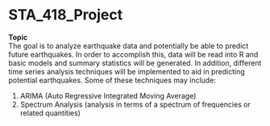 # STA_418_Project
**Topic**\
The goal is to analyze earthquake data and potentially be able to predict future earthquakes.  In order to accomplish this, data will be read into R and basic models and summary statistics will be generated.  In addition, different time series analysis techniques will be implemented to aid in predicting potential earthquakes.  Some of these techniques may include:

1. ARIMA (Auto Regressive Integrated Moving Average)
2. Spectrum Analysis (analysis in terms of a spectrum of frequencies or related quantities)
